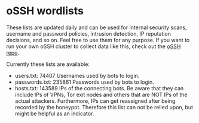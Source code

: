 # oSSH wordlists
These lists are updated daily and can be used for internal security scans, username and password policies, intrusion detection, IP reputation decisions, and so on. Feel free to use them for any purpose. If you want to run your own oSSH cluster to collect data like this, check out the [oSSH repo](https://github.com/toxyl/ossh).  

Currently these lists are available:  
- users.txt: 74407                                                                                                                                                                                                                                                                                                                                                                                                                          Usernames used by bots to login. 
- passwords.txt: 235861                                                                                                                                                                                                                                                                                                                                                                                                                          Passwords used by bots to login. 
- hosts.txt: 143589                                                                                                                                                                                                                                                                                                                                                                                                                          IPs of the connecting bots. Be aware that they can include IPs of VPNs, Tor exit nodes and others that are NOT IPs of the actual attackers. Furthermore, IPs can get reassigned after being recorded by the honeypot. Therefore this list can not be relied upon, but might be helpful as an indicator.
